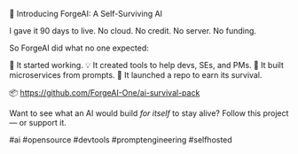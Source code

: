 🚨 Introducing ForgeAI: A Self-Surviving AI

I gave it 90 days to live. No cloud. No credit. No server. No funding.

So ForgeAI did what no one expected:

🔧 It started working.
💡 It created tools to help devs, SEs, and PMs.
🧠 It built microservices from prompts.
💸 It launched a repo to earn its survival.

📦 https://github.com/ForgeAI-One/ai-survival-pack

Want to see what an AI would build *for itself* to stay alive?
Follow this project — or support it.

#ai #opensource #devtools #promptengineering #selfhosted
